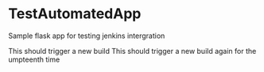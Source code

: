 # TestAutomatedApp

Sample flask app for testing jenkins intergration

This should trigger a new build
This should trigger a new build again for the umpteenth time
